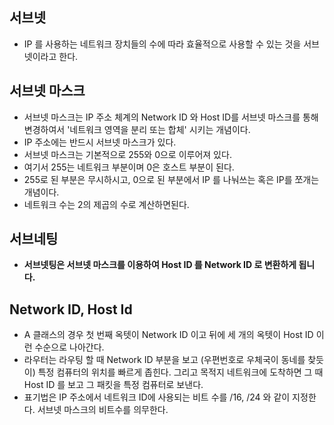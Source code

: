 ## 서브넷

- IP 를 사용하는 네트워크 장치들의 수에 따라 효율적으로 사용할 수 있는 것을 서브넷이라고 한다.

## 서브넷 마스크

- 서브넷 마스크는 IP 주소 체계의 Network ID 와 Host ID를 서브넷 마스크를 통해 변경하여서 '네트워크 영역을 분리 또는 합체' 시키는 개념이다.
- IP 주소에는 반드시 서브넷 마스크가 있다.
- 서브넷 마스크는 기본적으로 255와 0으로 이루어져 있다.
- 여기서 255는 네트워크 부분이며 0은 호스트 부분이 된다.
- 255로 된 부분은 무시하시고, 0으로 된 부분에서 IP 를 나눠쓰는 혹은 IP를 쪼개는 개념이다.
- 네트워크 수는 2의 제곱의 수로 계산하면된다.

## 서브네팅

- **서브넷팅은 서브넷 마스크를 이용하여 Host ID 를 Network ID 로 변환하게 됩니다.**

## Network ID, Host Id

- A 클래스의 경우 첫 번째 옥텟이 Network ID 이고 뒤에 세 개의 옥텟이 Host ID 이런 수순으로 나아간다.
- 라우터는 라우팅 할 때 Network ID 부분을 보고 (우편번호로 우체국이 동네를 찾듯이) 특정 컴퓨터의 위치를 빠르게 좁힌다. 그리고 목적지 네트워크에 도착하면 그 때 Host ID 를 보고 그 패킷을 특정 컴퓨터로 보낸다.
- 표기법은 IP 주소에서 네트워크 ID에 사용되는 비트 수를 /16, /24 와 같이 지정한다. 서브넷 마스크의 비트수를 의무한다.
